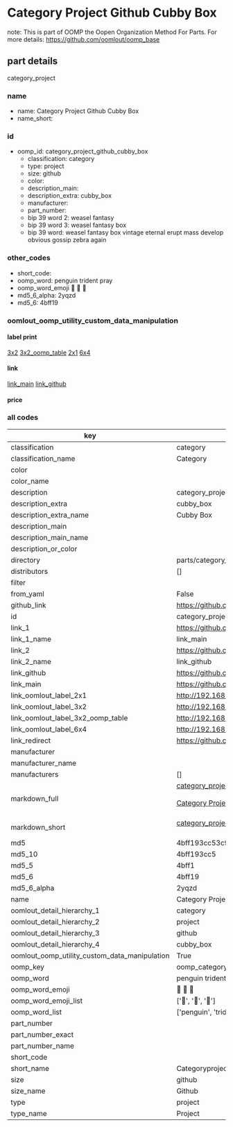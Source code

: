 # Category Project Github Cubby Box  

note: This is part of OOMP the Oopen Organization Method For Parts. For more details: https://github.com/oomlout/oomp_base

##  part details
  



category_project



### name
* name: Category Project Github Cubby Box
* name_short: 
### id
* oomp_id: category_project_github_cubby_box
  * classification: category
  * type: project
  * size: github
  * color: 
  * description_main: 
  * description_extra: cubby_box
  * manufacturer: 
  * part_number: 
  * bip 39 word 2: weasel fantasy
  * bip 39 word 3: weasel fantasy box
  * bip 39 word: weasel fantasy box vintage eternal erupt mass develop obvious gossip zebra again

### other_codes
* short_code: 
* oomp_word: penguin trident pray
* oomp_word_emoji :penguin: :trident: :pray:
* md5_6_alpha: 2yqzd
* md5_6: 4bff19






### oomlout_oomp_utility_custom_data_manipulation
#### label print
[3x2](http://192.168.1.245:1112/?label=oomp%202yqzd)
[3x2_oomp_table](http://192.168.1.108:1112/?label=oomp%202yqzd)
[2x1](http://192.168.1.242:1112/?label=oomp%202yqzd)
[6x4](http://192.168.1.55:1112/?label=oomp%202yqzd)    

#### link

[link_main](https://github.com/oomlout/oomlout_oomp_version_1_messy/tree/main/parts/category_project_github_cubby_box) [link_github](https://github.com/oomlout/oomlout_oomp_version_1_messy/tree/main/parts/category_project_github_cubby_box)                             

#### price







### all codes 
| key | value |  
| --- | --- |  
| classification | category |  
| classification_name | Category |  
| color |  |  
| color_name |  |  
| description | category_project |  
| description_extra | cubby_box |  
| description_extra_name | Cubby Box |  
| description_main |  |  
| description_main_name |  |  
| description_or_color |   |  
| directory | parts/category_project_github_cubby_box |  
| distributors | [] |  
| filter |  |  
| from_yaml | False |  
| github_link | https://github.com/oomlout/oomlout_oomp_part_src/tree/main/parts/category_project_github_cubby_box |  
| id | category_project_github_cubby_box |  
| link_1 | https://github.com/oomlout/oomlout_oomp_version_1_messy/tree/main/parts/category_project_github_cubby_box |  
| link_1_name | link_main |  
| link_2 | https://github.com/oomlout/oomlout_oomp_version_1_messy/tree/main/parts/category_project_github_cubby_box |  
| link_2_name | link_github |  
| link_github | https://github.com/oomlout/oomlout_oomp_version_1_messy/tree/main/parts/category_project_github_cubby_box |  
| link_main | https://github.com/oomlout/oomlout_oomp_version_1_messy/tree/main/parts/category_project_github_cubby_box |  
| link_oomlout_label_2x1 | http://192.168.1.242:1112/?label=oomp%202yqzd |  
| link_oomlout_label_3x2 | http://192.168.1.245:1112/?label=oomp%202yqzd |  
| link_oomlout_label_3x2_oomp_table | http://192.168.1.108:1112/?label=oomp%202yqzd |  
| link_oomlout_label_6x4 | http://192.168.1.55:1112/?label=oomp%202yqzd |  
| link_redirect | https://github.com/oomlout/oomlout_oomp_version_1_messy/tree/main/parts/category_project_github_cubby_box |  
| manufacturer |  |  
| manufacturer_name |  |  
| manufacturers | [] |  
| markdown_full | [category_project_github_cubby_box](none)<br>[](none)<br>[Category Project Github Cubby Box](none)<br><br> |  
| markdown_short | [category_project_github_cubby_box](none)<br><br> |  
| md5 | 4bff193cc53c911133a6cf423514c7c4 |  
| md5_10 | 4bff193cc5 |  
| md5_5 | 4bff1 |  
| md5_6 | 4bff19 |  
| md5_6_alpha | 2yqzd |  
| name | Category Project Github Cubby Box |  
| oomlout_detail_hierarchy_1 | category |  
| oomlout_detail_hierarchy_2 | project |  
| oomlout_detail_hierarchy_3 | github |  
| oomlout_detail_hierarchy_4 | cubby_box |  
| oomlout_oomp_utility_custom_data_manipulation | True |  
| oomp_key | oomp_category_project_github_cubby_box |  
| oomp_word | penguin trident pray |  
| oomp_word_emoji | :penguin: :trident: :pray: |  
| oomp_word_emoji_list | [':penguin:', ':trident:', ':pray:'] |  
| oomp_word_list | ['penguin', 'trident', 'pray'] |  
| part_number |  |  
| part_number_exact |  |  
| part_number_name |  |  
| short_code |  |  
| short_name | Categoryproject |  
| size | github |  
| size_name | Github |  
| type | project |  
| type_name | Project |  
